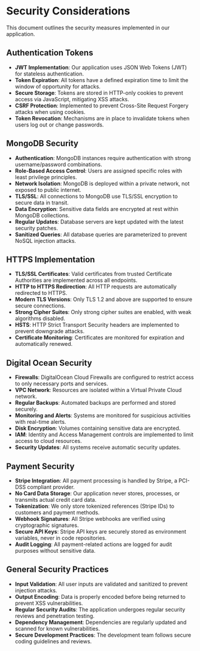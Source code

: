 # Security Considerations

This document outlines the security measures implemented in our application.

## Authentication Tokens

- **JWT Implementation**: Our application uses JSON Web Tokens (JWT) for stateless authentication.
- **Token Expiration**: All tokens have a defined expiration time to limit the window of opportunity for attacks.
- **Secure Storage**: Tokens are stored in HTTP-only cookies to prevent access via JavaScript, mitigating XSS attacks.
- **CSRF Protection**: Implemented to prevent Cross-Site Request Forgery attacks when using cookies.
- **Token Revocation**: Mechanisms are in place to invalidate tokens when users log out or change passwords.

## MongoDB Security

- **Authentication**: MongoDB instances require authentication with strong username/password combinations.
- **Role-Based Access Control**: Users are assigned specific roles with least privilege principles.
- **Network Isolation**: MongoDB is deployed within a private network, not exposed to public internet.
- **TLS/SSL**: All connections to MongoDB use TLS/SSL encryption to secure data in transit.
- **Data Encryption**: Sensitive data fields are encrypted at rest within MongoDB collections.
- **Regular Updates**: Database servers are kept updated with the latest security patches.
- **Sanitized Queries**: All database queries are parameterized to prevent NoSQL injection attacks.

## HTTPS Implementation

- **TLS/SSL Certificates**: Valid certificates from trusted Certificate Authorities are implemented across all endpoints.
- **HTTP to HTTPS Redirection**: All HTTP requests are automatically redirected to HTTPS.
- **Modern TLS Versions**: Only TLS 1.2 and above are supported to ensure secure connections.
- **Strong Cipher Suites**: Only strong cipher suites are enabled, with weak algorithms disabled.
- **HSTS**: HTTP Strict Transport Security headers are implemented to prevent downgrade attacks.
- **Certificate Monitoring**: Certificates are monitored for expiration and automatically renewed.

## Digital Ocean Security

- **Firewalls**: DigitalOcean Cloud Firewalls are configured to restrict access to only necessary ports and services.
- **VPC Network**: Resources are isolated within a Virtual Private Cloud network.
- **Regular Backups**: Automated backups are performed and stored securely.
- **Monitoring and Alerts**: Systems are monitored for suspicious activities with real-time alerts.
- **Disk Encryption**: Volumes containing sensitive data are encrypted.
- **IAM**: Identity and Access Management controls are implemented to limit access to cloud resources.
- **Security Updates**: All systems receive automatic security updates.

## Payment Security

- **Stripe Integration**: All payment processing is handled by Stripe, a PCI-DSS compliant provider.
- **No Card Data Storage**: Our application never stores, processes, or transmits actual credit card data.
- **Tokenization**: We only store tokenized references (Stripe IDs) to customers and payment methods.
- **Webhook Signatures**: All Stripe webhooks are verified using cryptographic signatures.
- **Secure API Keys**: Stripe API keys are securely stored as environment variables, never in code repositories.
- **Audit Logging**: All payment-related actions are logged for audit purposes without sensitive data.

## General Security Practices

- **Input Validation**: All user inputs are validated and sanitized to prevent injection attacks.
- **Output Encoding**: Data is properly encoded before being returned to prevent XSS vulnerabilities.
- **Regular Security Audits**: The application undergoes regular security reviews and penetration testing.
- **Dependency Management**: Dependencies are regularly updated and scanned for known vulnerabilities.
- **Secure Development Practices**: The development team follows secure coding guidelines and reviews. 